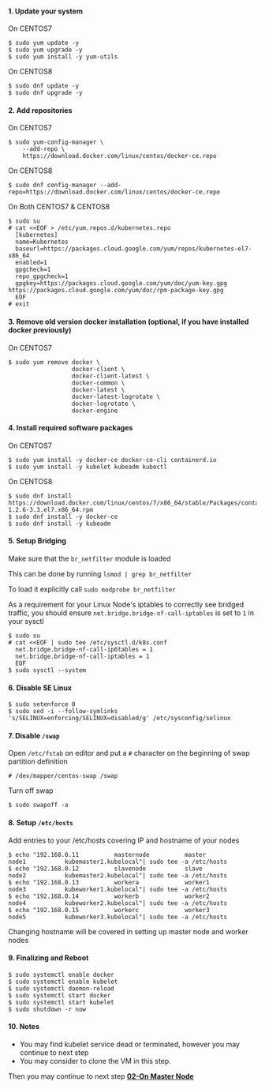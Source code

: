 #### 1. Update your system

On CENTOS7
```
$ sudo yum update -y
$ sudo yum upgrade -y
$ sudo yum install -y yum-utils
```

On CENTOS8
```
$ sudo dnf update -y
$ sudo dnf upgrade -y
```
#### 2. Add repositories


On CENTOS7
```
$ sudo yum-config-manager \
    --add-repo \
    https://download.docker.com/linux/centos/docker-ce.repo
```

On CENTOS8
```
$ sudo dnf config-manager --add-repo=https://download.docker.com/linux/centos/docker-ce.repo
```

On Both CENTOS7 & CENTOS8
```
$ sudo su
# cat <<EOF > /etc/yum.repos.d/kubernetes.repo
  [kubernetes]
  name=Kubernetes
  baseurl=https://packages.cloud.google.com/yum/repos/kubernetes-el7-x86_64
  enabled=1
  gpgcheck=1
  repo_gpgcheck=1
  gpgkey=https://packages.cloud.google.com/yum/doc/yum-key.gpg https://packages.cloud.google.com/yum/doc/rpm-package-key.gpg
  EOF
# exit
```

#### 3. Remove old version docker installation (optional, if you have installed docker previously)

On CENTOS7
```
$ sudo yum remove docker \
                  docker-client \
                  docker-client-latest \
                  docker-common \
                  docker-latest \
                  docker-latest-logrotate \
                  docker-logrotate \
                  docker-engine
```
#### 4. Install required software packages

On CENTOS7
```
$ sudo yum install -y docker-ce docker-ce-cli containerd.io
$ sudo yum install -y kubelet kubeadm kubectl
```

On CENTOS8
```
$ sudo dnf install https://download.docker.com/linux/centos/7/x86_64/stable/Packages/containerd.io-1.2.6-3.3.el7.x86_64.rpm
$ sudo dnf install -y docker-ce
$ sudo dnf install -y kubeadm
```
#### 5. Setup Bridging

Make sure that the `br_netfilter` module is loaded


This can be done by running `lsmod | grep br_netfilter`


To load it explicitly call `sudo modprobe br_netfilter`


As a requirement for your Linux Node's iptables to correctly see bridged traffic, you should ensure `net.bridge.bridge-nf-call-iptables` is set to `1` in your sysctl


```
$ sudo su
# cat <<EOF | sudo tee /etc/sysctl.d/k8s.conf
  net.bridge.bridge-nf-call-ip6tables = 1
  net.bridge.bridge-nf-call-iptables = 1
  EOF
$ sudo sysctl --system
```

#### 6. Disable SE Linux
```
$ sudo setenforce 0
$ sudo sed -i --follow-symlinks 's/SELINUX=enforcing/SELINUX=disabled/g' /etc/sysconfig/selinux

```
#### 7. Disable `/swap`


Open `/etc/fstab` on editor and put a `#` character on the beginning of swap partition definition
```
# /dev/mapper/centos-swap /swap
```
Turn off swap
```
$ sudo swapoff -a
```
#### 8. Setup `/etc/hosts`
  
  
  Add entries to your /etc/hosts covering IP and hostname of your nodes
  ```
  $ echo "192.168.0.11          masternode          master               node1           kubemaster1.kubelocal"| sudo tee -a /etc/hosts
  $ echo "192.168.0.12          slavenode           slave                node2           kubemaster2.kubelocal"| sudo tee -a /etc/hosts
  $ echo "192.168.0.13          workera             worker1              node3           kubeworker1.kubelocal"| sudo tee -a /etc/hosts
  $ echo "192.168.0.14          workerb             worker2              node4           kubeworker2.kubelocal"| sudo tee -a /etc/hosts
  $ echo "192.168.0.15          workerc             worker3              node5           kubeworker3.kubelocal"| sudo tee -a /etc/hosts
  ```
  Changing hostname will be covered in setting up master node and worker nodes
  
#### 9. Finalizing and Reboot
```
$ sudo systemctl enable docker
$ sudo systemctl enable kubelet
$ sudo systemctl daemon-reload
$ sudo systemctl start docker
$ sudo systemctl start kubelet
$ sudo shutdown -r now
```

#### 10. Notes

* You may find kubelet service dead or terminated, however you may continue to next step
* You may consider to clone the VM in this step.


Then you may continue to next step [**02-On Master Node**](https://github.com/wizznew/kubernetes-installation/blob/main/02-On%20Master%20Node.md)

